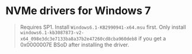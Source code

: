 # NVMe drivers for Windows 7
> Requires SP1. Install `Windows6.1-KB2990941-x64.msu` first. Only install `windows6.1-kb3087873-v2-x64_098e3dc3e7133ba8a37b2e47260cd8cba960deb8` if you get a 0x0000007E BSoD after installing the driver.
